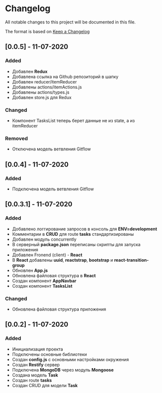 # Changelog
All notable changes to this project will be documented in this file.

The format is based on [Keep a Changelog](https://keepachangelog.com/en/1.0.0/)

## [0.0.5] - 11-07-2020
### Added
- Добавлен **Redux**
- Добавлена ссылка на Github репозиторий в шапку
- Добавлен reducer/itemReducer
- Добавлены actions/itemActions.js
- Добавлены actions/types.js
- Добавлен store.js для Redux

### Changed
- Компонент TasksList теперь берет данные не из state, а из itemReducer

### Removed
- Отключена модель ветвления Gitflow

## [0.0.4] - 11-07-2020
### Added
- Подключена модель ветвления Gitflow

## [0.0.3.1] - 11-07-2020
### Added
- Добавлено логгирование запросов в консоль для **ENV=development**
- Комментарии в **CRUD** для route **tasks** стандартизированы
- Добавлен модуль concurrently
- В серверный **package.json** переписаны скрипты для запуска приложения
- Добавлен Fronend (client) - **React**
- В **React** добавлены **uuid**, **reactstrap**, **bootstrap** и **react-transition-group**
- Обновлен **App.js**
- Обновлена файловая структура в **React**
- Создан компонент **AppNavbar**
- Создан компонент **TasksList**

### Changed
- Обновлена файловая структура приложения

## [0.0.2] - 11-07-2020
### Added
- Инициализация проекта
- Подключены основные библиотеки
- Создан **config.js** с основными настройками окружения
- Создан **Restify** сервер
- Подключена **MongoDB** через модуль **Mongoose**
- Создана модель **Task**
- Создан route **tasks**
- Создан CRUD для модели **Task**